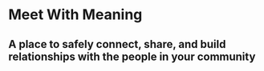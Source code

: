 # Meet With Meaning

## A place to safely connect, share, and build relationships with the people in your community
